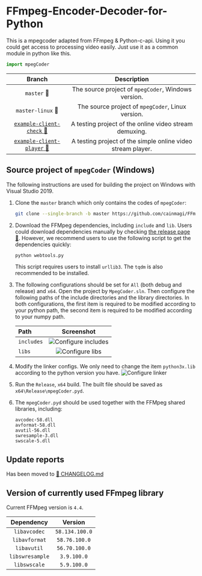 # FFmpeg-Encoder-Decoder-for-Python

This is a mpegcoder adapted from FFmpeg & Python-c-api. Using it you could get access to processing video easily. Just use it as a common module in python like this.

```python
import mpegCoder
```

|     Branch      |  Description  |
| :-------------: | :-----------: |
| `master` :link: | The source project of `mpegCoder`, Windows version. |
| `master-linux` :link: | The source project of `mpegCoder`, Linux version. |
| [`example-client-check` :link:][exp1] | A testing project of the online video stream demuxing. |
| [`example-client-player` :link:][exp2] | A testing project of the simple online video stream player. |

## Source project of `mpegCoder` (Windows)

The following instructions are used for building the project on Windows with Visual Studio 2019.

1. Clone the `master` branch which only contains the codes of `mpegCoder`:

    ```bash
    git clone --single-branch -b master https://github.com/cainmagi/FFmpeg-Encoder-Decoder-for-Python.git
    ```

2. Download the FFMpeg dependencies, including `include` and `lib`. Users could download dependencies manually by checking [the release page :link:](https://github.com/cainmagi/FFmpeg-Encoder-Decoder-for-Python/releases/tag/deps-3.0.0). However, we recommend users to use the following script to get the dependencies quickly:

    ```bash
    python webtools.py
    ```

    This script requires users to install `urllib3`. The `tqdm` is also recommended to be installed.

3. The following configurations should be set for `All` (both debug and release) and `x64`. Open the project by `MpegCoder.sln`. Then configure the following paths of the include directories and the library directories. In both configurations, the first item is required to be modified according to your python path, the second item is required to be modified according to your numpy path.

    |  Path  |  Screenshot  |
    | :----- | :----------: |
    | `includes` | ![Configure includes](./display/config-include.png) |
    | `libs` | ![Configure libs](./display/config-include.png) |

4. Modify the linker configs. We only need to change the item `python3x.lib` according to the python version you have.
    ![Configure linker](./display/config-linker.png)

5. Run the `Release`, `x64` build. The built file should be saved as `x64\Release\mpegCoder.pyd`.

6. The `mpegCoder.pyd` should be used together with the FFMpeg shared libraries, including:

    ```shell
    avcodec-58.dll
    avformat-58.dll
    avutil-56.dll
    swresample-3.dll
    swscale-5.dll
    ```

## Update reports

Has been moved to [:bookmark_tabs: CHANGELOG.md](./CHANGELOG.md)

## Version of currently used FFmpeg library

Current FFMpeg version is `4.4`.

|   Dependency    |    Version     |
| :-------------: | :------------: |
| `libavcodec`    | `58.134.100.0` |
| `libavformat`   | `58.76.100.0`  |
| `libavutil`     | `56.70.100.0`  |
| `libswresample` | `3.9.100.0`    |
| `libswscale`    | `5.9.100.0`    |

[exp1]:https://github.com/cainmagi/FFmpeg-Encoder-Decoder-for-Python/tree/example-client-check "check the client"
[exp2]:https://github.com/cainmagi/FFmpeg-Encoder-Decoder-for-Python/tree/example-client-player "client with player"
